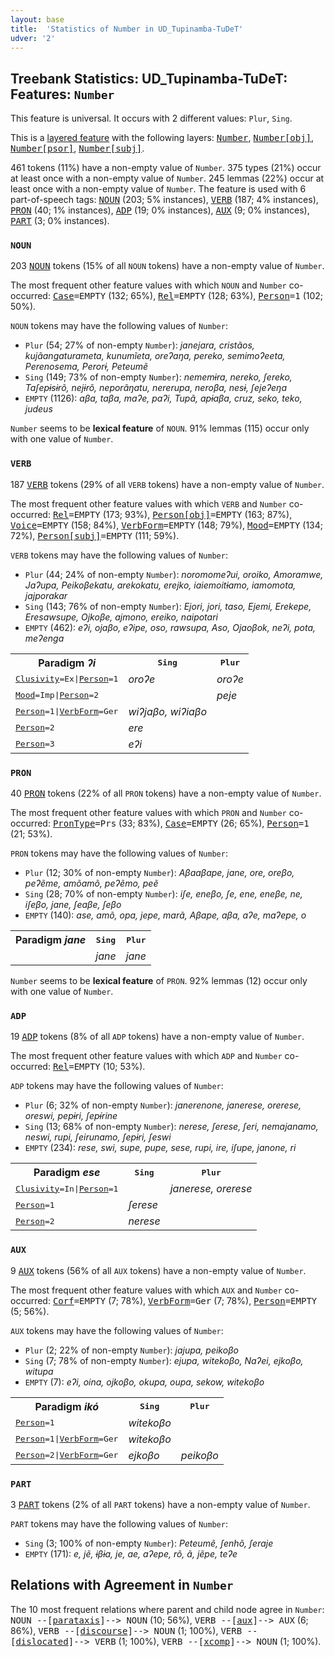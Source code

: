 ```yaml
---
layout: base
title:  'Statistics of Number in UD_Tupinamba-TuDeT'
udver: '2'
---
```


## Treebank Statistics: UD_Tupinamba-TuDeT: Features: `Number`

This feature is universal.
It occurs with 2 different values: `Plur`, `Sing`.

This is a <a href="../../u/overview/feat-layers.html">layered feature</a> with the following layers: <tt><a href="tpn_tudet-feat-Number.html">Number</a></tt>, <tt><a href="tpn_tudet-feat-Number-obj.html">Number[obj]</a></tt>, <tt><a href="tpn_tudet-feat-Number-psor.html">Number[psor]</a></tt>, <tt><a href="tpn_tudet-feat-Number-subj.html">Number[subj]</a></tt>.

461 tokens (11%) have a non-empty value of `Number`.
375 types (21%) occur at least once with a non-empty value of `Number`.
245 lemmas (22%) occur at least once with a non-empty value of `Number`.
The feature is used with 6 part-of-speech tags: <tt><a href="tpn_tudet-pos-NOUN.html">NOUN</a></tt> (203; 5% instances), <tt><a href="tpn_tudet-pos-VERB.html">VERB</a></tt> (187; 4% instances), <tt><a href="tpn_tudet-pos-PRON.html">PRON</a></tt> (40; 1% instances), <tt><a href="tpn_tudet-pos-ADP.html">ADP</a></tt> (19; 0% instances), <tt><a href="tpn_tudet-pos-AUX.html">AUX</a></tt> (9; 0% instances), <tt><a href="tpn_tudet-pos-PART.html">PART</a></tt> (3; 0% instances).

### `NOUN`

203 <tt><a href="tpn_tudet-pos-NOUN.html">NOUN</a></tt> tokens (15% of all `NOUN` tokens) have a non-empty value of `Number`.

The most frequent other feature values with which `NOUN` and `Number` co-occurred: <tt><a href="tpn_tudet-feat-Case.html">Case</a></tt><tt>=EMPTY</tt> (132; 65%), <tt><a href="tpn_tudet-feat-Rel.html">Rel</a></tt><tt>=EMPTY</tt> (128; 63%), <tt><a href="tpn_tudet-feat-Person.html">Person</a></tt><tt>=1</tt> (102; 50%).

`NOUN` tokens may have the following values of `Number`:

* `Plur` (54; 27% of non-empty `Number`): <em>janejara, cristãos, kujãangaturameta, kunumĩeta, oreʔaŋa, pereko, semimoʔeeta, Perenosema, Perorɨ, Peteumẽ</em>
* `Sing` (149; 73% of non-empty `Number`): <em>nememɨra, nereko, ʃereko, Taʃepɨsɨrõ, nejɨrõ, neporãŋatu, nererupa, neroβa, nesɨ, ʃejeʔeŋa</em>
* `EMPTY` (1126): <em>aβa, taβa, maʔe, paʔi, Tupã, apɨaβa, cruz, seko, teko, judeus</em>

`Number` seems to be **lexical feature** of `NOUN`. 91% lemmas (115) occur only with one value of `Number`.

### `VERB`

187 <tt><a href="tpn_tudet-pos-VERB.html">VERB</a></tt> tokens (29% of all `VERB` tokens) have a non-empty value of `Number`.

The most frequent other feature values with which `VERB` and `Number` co-occurred: <tt><a href="tpn_tudet-feat-Rel.html">Rel</a></tt><tt>=EMPTY</tt> (173; 93%), <tt><a href="tpn_tudet-feat-Person-obj.html">Person[obj]</a></tt><tt>=EMPTY</tt> (163; 87%), <tt><a href="tpn_tudet-feat-Voice.html">Voice</a></tt><tt>=EMPTY</tt> (158; 84%), <tt><a href="tpn_tudet-feat-VerbForm.html">VerbForm</a></tt><tt>=EMPTY</tt> (148; 79%), <tt><a href="tpn_tudet-feat-Mood.html">Mood</a></tt><tt>=EMPTY</tt> (134; 72%), <tt><a href="tpn_tudet-feat-Person-subj.html">Person[subj]</a></tt><tt>=EMPTY</tt> (111; 59%).

`VERB` tokens may have the following values of `Number`:

* `Plur` (44; 24% of non-empty `Number`): <em>noromomeʔui, oroiko, Amoramwe, Jaʔupa, Peikoβekatu, arekokatu, erejko, iaiemoitɨamo, iamomota, jajporakar</em>
* `Sing` (143; 76% of non-empty `Number`): <em>Ejori, jori, taso, Ejemi, Erekepe, Eresawsupe, Ojkoβe, ajmono, ereiko, naipotari</em>
* `EMPTY` (462): <em>eʔi, ojaβo, eʔipe, oso, rawsupa, Aso, Ojaoβok, neʔi, pota, meʔenga</em>

<table>
  <tr><th>Paradigm <i>ʔi</i></th><th><tt>Sing</tt></th><th><tt>Plur</tt></th></tr>
  <tr><td><tt><tt><a href="tpn_tudet-feat-Clusivity.html">Clusivity</a></tt><tt>=Ex</tt>|<tt><a href="tpn_tudet-feat-Person.html">Person</a></tt><tt>=1</tt></tt></td><td><em>oroʔe</em></td><td><em>oroʔe</em></td></tr>
  <tr><td><tt><tt><a href="tpn_tudet-feat-Mood.html">Mood</a></tt><tt>=Imp</tt>|<tt><a href="tpn_tudet-feat-Person.html">Person</a></tt><tt>=2</tt></tt></td><td></td><td><em>peje</em></td></tr>
  <tr><td><tt><tt><a href="tpn_tudet-feat-Person.html">Person</a></tt><tt>=1</tt>|<tt><a href="tpn_tudet-feat-VerbForm.html">VerbForm</a></tt><tt>=Ger</tt></tt></td><td><em>wiʔjaβo, wiʔiaβo</em></td><td></td></tr>
  <tr><td><tt><tt><a href="tpn_tudet-feat-Person.html">Person</a></tt><tt>=2</tt></tt></td><td><em>ere</em></td><td></td></tr>
  <tr><td><tt><tt><a href="tpn_tudet-feat-Person.html">Person</a></tt><tt>=3</tt></tt></td><td><em>eʔi</em></td><td></td></tr>
</table>

### `PRON`

40 <tt><a href="tpn_tudet-pos-PRON.html">PRON</a></tt> tokens (22% of all `PRON` tokens) have a non-empty value of `Number`.

The most frequent other feature values with which `PRON` and `Number` co-occurred: <tt><a href="tpn_tudet-feat-PronType.html">PronType</a></tt><tt>=Prs</tt> (33; 83%), <tt><a href="tpn_tudet-feat-Case.html">Case</a></tt><tt>=EMPTY</tt> (26; 65%), <tt><a href="tpn_tudet-feat-Person.html">Person</a></tt><tt>=1</tt> (21; 53%).

`PRON` tokens may have the following values of `Number`:

* `Plur` (12; 30% of non-empty `Number`): <em>Aβaaβape, jane, ore, oreβo, peʔẽme, amõamõ, peʔẽmo, peẽ</em>
* `Sing` (28; 70% of non-empty `Number`): <em>iʃe, eneβo, ʃe, ene, eneβe, ne, iʃeβo, jane, ʃeaβe, ʃeβo</em>
* `EMPTY` (140): <em>ase, amõ, opa, jepe, marã, Aβape, aβa, aʔe, maʔepe, o</em>

<table>
  <tr><th>Paradigm <i>jane</i></th><th><tt>Sing</tt></th><th><tt>Plur</tt></th></tr>
  <tr><td><tt></tt></td><td><em>jane</em></td><td><em>jane</em></td></tr>
</table>

`Number` seems to be **lexical feature** of `PRON`. 92% lemmas (12) occur only with one value of `Number`.

### `ADP`

19 <tt><a href="tpn_tudet-pos-ADP.html">ADP</a></tt> tokens (8% of all `ADP` tokens) have a non-empty value of `Number`.

The most frequent other feature values with which `ADP` and `Number` co-occurred: <tt><a href="tpn_tudet-feat-Rel.html">Rel</a></tt><tt>=EMPTY</tt> (10; 53%).

`ADP` tokens may have the following values of `Number`:

* `Plur` (6; 32% of non-empty `Number`): <em>janerenone, janerese, orerese, oreswi, pepɨri, ʃepɨ́rine</em>
* `Sing` (13; 68% of non-empty `Number`): <em>nerese, ʃerese, ʃeri, nemajanamo, neswi, rupi, ʃeirunamo, ʃepɨri, ʃeswi</em>
* `EMPTY` (234): <em>rese, swi, supe, pupe, sese, rupi, ire, iʃupe, janone, ri</em>

<table>
  <tr><th>Paradigm <i>ese</i></th><th><tt>Sing</tt></th><th><tt>Plur</tt></th></tr>
  <tr><td><tt><tt><a href="tpn_tudet-feat-Clusivity.html">Clusivity</a></tt><tt>=In</tt>|<tt><a href="tpn_tudet-feat-Person.html">Person</a></tt><tt>=1</tt></tt></td><td></td><td><em>janerese, orerese</em></td></tr>
  <tr><td><tt><tt><a href="tpn_tudet-feat-Person.html">Person</a></tt><tt>=1</tt></tt></td><td><em>ʃerese</em></td><td></td></tr>
  <tr><td><tt><tt><a href="tpn_tudet-feat-Person.html">Person</a></tt><tt>=2</tt></tt></td><td><em>nerese</em></td><td></td></tr>
</table>

### `AUX`

9 <tt><a href="tpn_tudet-pos-AUX.html">AUX</a></tt> tokens (56% of all `AUX` tokens) have a non-empty value of `Number`.

The most frequent other feature values with which `AUX` and `Number` co-occurred: <tt><a href="tpn_tudet-feat-Corf.html">Corf</a></tt><tt>=EMPTY</tt> (7; 78%), <tt><a href="tpn_tudet-feat-VerbForm.html">VerbForm</a></tt><tt>=Ger</tt> (7; 78%), <tt><a href="tpn_tudet-feat-Person.html">Person</a></tt><tt>=EMPTY</tt> (5; 56%).

`AUX` tokens may have the following values of `Number`:

* `Plur` (2; 22% of non-empty `Number`): <em>jajupa, peikoβo</em>
* `Sing` (7; 78% of non-empty `Number`): <em>ejupa, witekoβo, Naʔei, ejkoβo, witupa</em>
* `EMPTY` (7): <em>eʔi, oina, ojkoβo, okupa, oupa, sekow, witekoβo</em>

<table>
  <tr><th>Paradigm <i>ikó</i></th><th><tt>Sing</tt></th><th><tt>Plur</tt></th></tr>
  <tr><td><tt><tt><a href="tpn_tudet-feat-Person.html">Person</a></tt><tt>=1</tt></tt></td><td><em>witekoβo</em></td><td></td></tr>
  <tr><td><tt><tt><a href="tpn_tudet-feat-Person.html">Person</a></tt><tt>=1</tt>|<tt><a href="tpn_tudet-feat-VerbForm.html">VerbForm</a></tt><tt>=Ger</tt></tt></td><td><em>witekoβo</em></td><td></td></tr>
  <tr><td><tt><tt><a href="tpn_tudet-feat-Person.html">Person</a></tt><tt>=2</tt>|<tt><a href="tpn_tudet-feat-VerbForm.html">VerbForm</a></tt><tt>=Ger</tt></tt></td><td><em>ejkoβo</em></td><td><em>peikoβo</em></td></tr>
</table>

### `PART`

3 <tt><a href="tpn_tudet-pos-PART.html">PART</a></tt> tokens (2% of all `PART` tokens) have a non-empty value of `Number`.

`PART` tokens may have the following values of `Number`:

* `Sing` (3; 100% of non-empty `Number`): <em>Peteumẽ, ʃenhõ, ʃeraje</em>
* `EMPTY` (171): <em>e, jẽ, ɨβɨa, je, ae, aʔepe, rõ, ã, jẽpe, teʔe</em>

## Relations with Agreement in `Number`

The 10 most frequent relations where parent and child node agree in `Number`:
<tt>NOUN --[<tt><a href="tpn_tudet-dep-parataxis.html">parataxis</a></tt>]--> NOUN</tt> (10; 56%),
<tt>VERB --[<tt><a href="tpn_tudet-dep-aux.html">aux</a></tt>]--> AUX</tt> (6; 86%),
<tt>VERB --[<tt><a href="tpn_tudet-dep-discourse.html">discourse</a></tt>]--> NOUN</tt> (1; 100%),
<tt>VERB --[<tt><a href="tpn_tudet-dep-dislocated.html">dislocated</a></tt>]--> VERB</tt> (1; 100%),
<tt>VERB --[<tt><a href="tpn_tudet-dep-xcomp.html">xcomp</a></tt>]--> NOUN</tt> (1; 100%).

